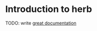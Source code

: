 # Introduction to herb

TODO: write [great documentation](http://jacobian.org/writing/what-to-write/)
